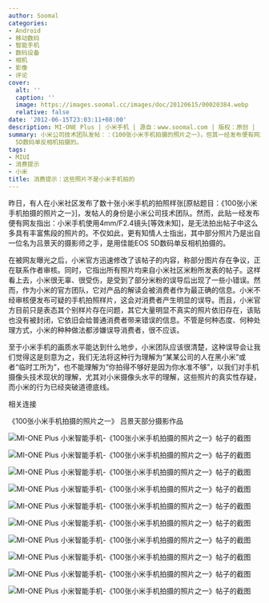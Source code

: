 ```yaml
---
author: Soomal
categories:
- Android
- 移动数码
- 智能手机
- 数码设备
- 相机
- 影像
- 评论
cover:
  alt: ''
  caption: ''
  image: https://images.soomal.cc/images/doc/20120615/00020384.webp
  relative: false
date: '2012-06-15T23:03:11+08:00'
description: MI-ONE Plus | 小米手机 | 源自：www.soomal.com | 版权：原创 |  平均/总评分：09.00/198
summary: 小米公司技术团队发帖：：《100张小米手机拍摄的照片之一》，但其一经发布便有网友指出：小米手机使用4mm/F2.4镜头是无法拍出帖子中这么多具有丰富焦段的照片的。不仅如此，更有知情人士指出，其中部分照片乃是出自一位名为吕景天的摄影师之手，是用佳能EOS
  5D数码单反相机拍摄的。
tags:
- MIUI
- 消费提示
- 小米
title: 消费提示：这些照片不是小米手机拍的
---
```


昨日，有人在小米社区发布了数十张小米手机的拍照样张[原帖题目：《100张小米手机拍摄的照片之一》]，发帖人的身份是小米公司技术团队。然而，此贴一经发布便有网友指出：小米手机使用4mm/F2.4镜头[等效未知]，是无法拍出帖子中这么多具有丰富焦段的照片的。不仅如此，更有知情人士指出，其中部分照片乃是出自一位名为吕景天的摄影师之手，是用佳能EOS 5D数码单反相机拍摄的。



在被网友曝光之后，小米官方迅速修改了该帖子的内容，称部分图片存在争议，正在联系作者审核。同时，它指出所有照片均来自小米社区米粉所发表的帖子。这样看上去，小米很无辜、很受伤，是受到了部分米粉的误导后出现了一些小错误。然而，作为小米的官方团队，它对产品的解读会被消费者作为最正确的信息。小米不经审核便发布可疑的手机拍照样片，这会对消费者产生明显的误导。而且，小米官方目前只是表态其个别样片存在问题，其它大量明显不真实的照片依旧存在，该贴也没有被封闭，它依旧会给普通消费者带来错误的信息。不管是何种态度、何种处理方式，小米的种种做法都涉嫌误导消费者，很不应该。



至于小米手机的画质水平能达到什么地步，小米团队应该很清楚，这种误导会让我们觉得这是刻意为之，我们无法将这种行为理解为“某某公司的人在黑小米”或者“临时工所为”，也不能理解为“你拍得不够好是因为你水准不够”，以我们对手机摄像头技术现状的理解，尤其对小米摄像头水平的理解，这些照片的真实性存疑，而小米的行为已经突破道德底线。



相关连接



《100张小米手机拍摄的照片之一》
吕景天部分摄影作品



![MI-ONE Plus 小米智能手机-《100张小米手机拍摄的照片之一》帖子的截图](https://images.soomal.cc/images/doc/20120615/00020374.webp)



![MI-ONE Plus 小米智能手机-《100张小米手机拍摄的照片之一》帖子的截图](https://images.soomal.cc/images/doc/20120615/00020375.webp)



![MI-ONE Plus 小米智能手机-《100张小米手机拍摄的照片之一》帖子的截图](https://images.soomal.cc/images/doc/20120615/00020376.webp)



![MI-ONE Plus 小米智能手机-《100张小米手机拍摄的照片之一》帖子的截图](https://images.soomal.cc/images/doc/20120615/00020377.webp)



![MI-ONE Plus 小米智能手机-《100张小米手机拍摄的照片之一》帖子的截图](https://images.soomal.cc/images/doc/20120615/00020378.webp)



![MI-ONE Plus 小米智能手机-《100张小米手机拍摄的照片之一》帖子的截图](https://images.soomal.cc/images/doc/20120615/00020379.webp)



![MI-ONE Plus 小米智能手机-《100张小米手机拍摄的照片之一》帖子的截图](https://images.soomal.cc/images/doc/20120615/00020380.webp)



![MI-ONE Plus 小米智能手机-《100张小米手机拍摄的照片之一》帖子的截图](https://images.soomal.cc/images/doc/20120615/00020381.webp)



![MI-ONE Plus 小米智能手机-《100张小米手机拍摄的照片之一》帖子的截图](https://images.soomal.cc/images/doc/20120615/00020382.webp)



![MI-ONE Plus 小米智能手机-《100张小米手机拍摄的照片之一》帖子的截图](https://images.soomal.cc/images/doc/20120615/00020383.webp)